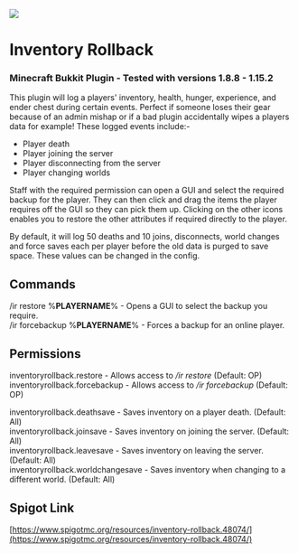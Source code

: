 ![](https://i.imgur.com/KmwQQoi.png)
# Inventory Rollback

### Minecraft Bukkit Plugin - Tested with versions 1.8.8 - 1.15.2

This plugin will log a players' inventory, health, hunger, experience, and ender chest during certain events. Perfect if someone loses their gear because of an admin mishap or if a bad plugin accidentally wipes a players data for example! These logged events include:-  

-   Player death
-   Player joining the server
-   Player disconnecting from the server
-   Player changing worlds

Staff with the required permission can open a GUI and select the required backup for the player. They can then click and drag the items the player requires off the GUI so they can pick them up. Clicking on the other icons enables you to restore the other attributes if required directly to the player.  
  
By default, it will log 50 deaths and 10 joins, disconnects, world changes and force saves each per player before the old data is purged to save space. These values can be changed in the config.  

## Commands
/ir restore %**PLAYERNAME**% - Opens a GUI to select the backup you require.  
/ir forcebackup %**PLAYERNAME**% - Forces a backup for an online player.  

## Permissions

inventoryrollback.restore - Allows access to */ir restore* (Default: OP)  
inventoryrollback.forcebackup - Allows access to */ir forcebackup* (Default: OP)  

inventoryrollback.deathsave - Saves inventory on a player death. (Default: All)  
inventoryrollback.joinsave - Saves inventory on joining the server. (Default: All)  
inventoryrollback.leavesave - Saves inventory on leaving the server. (Default: All)  
inventoryrollback.worldchangesave  - Saves inventory when changing to a different world. (Default: All)  

## Spigot Link
[https://www.spigotmc.org/resources/inventory-rollback.48074/](https://www.spigotmc.org/resources/inventory-rollback.48074/)
